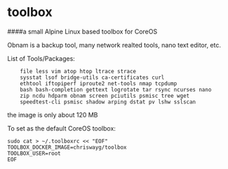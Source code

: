 # toolbox
####a small Alpine Linux based toolbox for CoreOS

Obnam is a backup tool, many network realted tools, nano text editor, etc.

List of Tools/Packages:

		file less vim atop htop ltrace strace 
		sysstat lsof bridge-utils ca-certificates curl 
		ethtool iftopiperf iproute2 net-tools nmap tcpdump
		bash bash-completion gettext logrotate tar rsync ncurses nano 
		zip ncdu hdparm obnam screen pciutils psmisc tree wget 
		speedtest-cli psmisc shadow arping dstat pv lshw sslscan
		
the image is only about 120 MB

To set as the default CoreOS toolbox:

    sudo cat > ~/.toolboxrc << "EOF"
    TOOLBOX_DOCKER_IMAGE=chriswayg/toolbox
    TOOLBOX_USER=root
    EOF
